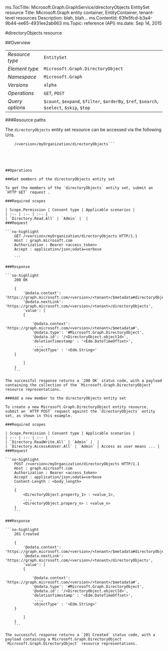 ms.TocTitle: Microsoft.Graph.GraphService/directoryObjects EntitySet resource
Title: Microsoft.Graph entity container, EntityContainer, tenant-level resources
Description: blah, blah...
ms.ContentId: 63fe5fcd-b3a4-9b44-ee65-4931ee2ab663
ms.Topic: reference (API)
ms.date: Sep 14, 2015

#directoryObjects resource

 



<a name="msg-entity-set-directoryObjects"> </a>
##Overview

|  |  | 
| :-- | :-- | 
| _Resource type_ | `EntitySet` | 
| _Element type_ | `Microsoft.Graph.DirectoryObject` | 
| _Namespace_ | `Microsoft.Graph` | 
| _Versions_ | `alpha` | 
| _Operations_ | `GET`, `POST` | 
| _Query options_ | `$count`, `$expand`, `$filter`, `$orderBy`, `$ref`, `$search`, `$select`, `$skip`, `$top` | 


###Resource paths

The `directoryObjects` entity set resource can be accessed via the following Urls. 

```no-highlight
	/<version>/myOrganization/directoryObjects```





##Operations

###Get members of the directoryObjects entity set

To get the members of the `directoryObjects` entity set, submit an `HTTP GET` request .  

###Required scopes

| Scope.Permission | Consent type | Applicable scenarios | 
| :-- | :-- | :-- | 
| `Directory.Read.All` | `Admin` |  | 
###Request

```no-highlight
	GET /<version>/myOrganization/directoryObjects HTTP/1.1
	Host : graph.microsoft.com
	Authorization : Bearer <access_token>
	Accept : application/json;odata=verbose
	
	```

###Response

```no-highlight
	200 OK
	
	{
		'@odata.context': 'https://graph.microsoft.com/<version>/<tenant>/$metadata#directoryObjects',
		'@odata.nextLink': 'https://graph.microsoft.com/<version>/<tenant>/directoryObjects',
		'value': [ 
		{
	
			'@odata.context': 'https://graph.microsoft.com/<version>/<tenant>/$metadata#',
			'@odata.type': '#Microsoft.Graph.DirectoryObject',
			'@odata.id': '/<DirectoryObject.objectId>',
			'deletionTimestamp' : '<Edm.DateTimeOffset>',
			 ...,
			'objectType' : '<Edm.String>'
	}
	
		]
	}
	```

The successful response returns a `200 OK` status code, with a payload containing the collection of the `Microsoft.Graph.DirectoryObject` resource representations. 

###Add a new member to the directoryObjects entity set

To create a new Microsoft.Graph.DirectoryObject entity resource, submit an `HTTP POST` request against the `directoryObjects` entity set, as shown in this example. 

###Required scopes

| Scope.Permission | Consent type | Applicable scenarios | 
| :-- | :-- | :-- | 
| `Directory.ReadWrite.All` | `Admin` |  | 
| `Directory.AccessAsUser.All` | `Admin` | Access as user means ... | 
###Request

```no-highlight
	POST /<version>/myOrganization/directoryObjects HTTP/1.1
	Host : graph.microsoft.com
	Authorization : Bearer <access_token>
	Accept : application/json;odata=verbose
	Content-Length : <body_length>
	
	{
		<DirectoryObject.property_1> : <value_1>,
		...,
		<DirectoryObject.propery_n> : <value_n>
	}
	```

###Response

```no-highlight
	201 Created
	
	{
		'@odata.context': 'https://graph.microsoft.com/<version>/<tenant>/$metadata#directoryObjects',
		'@odata.nextLink': 'https://graph.microsoft.com/<version>/<tenant>/directoryObjects',
		'value': [ 
		{
	
			'@odata.context': 'https://graph.microsoft.com/<version>/<tenant>/$metadata#',
			'@odata.type': '#Microsoft.Graph.DirectoryObject',
			'@odata.id': '/<DirectoryObject.objectId>',
			'deletionTimestamp' : '<Edm.DateTimeOffset>',
			 ...,
			'objectType' : '<Edm.String>'
	}
	
		]
	}
	```

The successful response returns a `201 Created` status code, with a payload containing a Microsoft.Graph.DirectoryObject `Microsoft.Graph.DirectoryObject` resource representations. 



